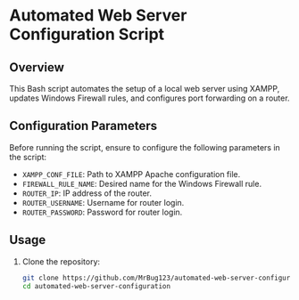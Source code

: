 # Automated Web Server Configuration Script

## Overview

This Bash script automates the setup of a local web server using XAMPP, updates Windows Firewall rules, and configures port forwarding on a router.

## Configuration Parameters

Before running the script, ensure to configure the following parameters in the script:

- `XAMPP_CONF_FILE`: Path to XAMPP Apache configuration file.
- `FIREWALL_RULE_NAME`: Desired name for the Windows Firewall rule.
- `ROUTER_IP`: IP address of the router.
- `ROUTER_USERNAME`: Username for router login.
- `ROUTER_PASSWORD`: Password for router login.

## Usage

1. Clone the repository:

   ```bash
   git clone https://github.com/MrBug123/automated-web-server-configuration.git
   cd automated-web-server-configuration
